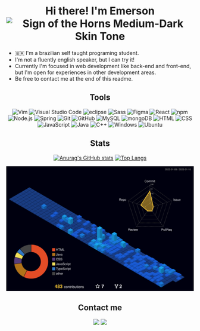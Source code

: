 <h1 align="center">Hi there! I'm Emerson 	
<img src="https://raw.githubusercontent.com/Tarikul-Islam-Anik/Animated-Fluent-Emojis/master/Emojis/Hand%20gestures/Sign%20of%20the%20Horns%20Medium-Dark%20Skin%20Tone.png" alt="Sign of the Horns Medium-Dark Skin Tone" width="40" height="40" /></h1>


<ul>
	<li>&#127463;&#127479; I'm a brazilian self taught programing student.</li>
	<li>I'm not a fluently english speaker, but I can try it!</li>
	<li>Currently I'm focused in web development like back-end and front-end, but I'm open for experiences in other development areas.</li>
	<li>Be free to contact me at the end of this readme.</li>
</ul>

<h2 align="center">Tools</h2>

<div align="center">
	<img height="50" src="https://user-images.githubusercontent.com/25181517/192108889-232b3431-a585-4b36-a62d-9078bd3641d9.png" alt="Vim" title="Vim" />
	<img height="50" src="https://user-images.githubusercontent.com/25181517/192108891-d86b6220-e232-423a-bf5f-90903e6887c3.png" alt="Visual Studio Code" title="Visual Studio Code" />
	<img height="50" src="https://user-images.githubusercontent.com/25181517/192108892-6e9b5cdf-4e35-4a70-ad9a-801a93a07c1c.png" alt="eclipse" title="eclipse" />
	<img height="50" src="https://user-images.githubusercontent.com/25181517/192158956-48192682-23d5-4bfc-9dfb-6511ade346bc.png" alt="Sass" title="Sass" />
	<img height="50" src="https://user-images.githubusercontent.com/25181517/189715289-df3ee512-6eca-463f-a0f4-c10d94a06b2f.png" alt="Figma" title="Figma" />
	<img height="50" src="https://user-images.githubusercontent.com/25181517/183897015-94a058a6-b86e-4e42-a37f-bf92061753e5.png" alt="React" title="React" />
	<img height="50" src="https://user-images.githubusercontent.com/25181517/121401671-49102800-c959-11eb-9f6f-74d49a5e1774.png" alt="npm" title="npm" />
	<img height="50" src="https://user-images.githubusercontent.com/25181517/183568594-85e280a7-0d7e-4d1a-9028-c8c2209e073c.png" alt="Node.js" title="Node.js" />
	<img height="50" src="https://user-images.githubusercontent.com/25181517/117201470-f6d56780-adec-11eb-8f7c-e70e376cfd07.png" alt="Spring" title="Spring" />
	<img height="50" src="https://user-images.githubusercontent.com/25181517/192108372-f71d70ac-7ae6-4c0d-8395-51d8870c2ef0.png" alt="Git" title="Git" />
	<img height="50" src="https://user-images.githubusercontent.com/25181517/192108374-8da61ba1-99ec-41d7-80b8-fb2f7c0a4948.png" alt="GitHub" title="GitHub" />
	<img height="50" src="https://user-images.githubusercontent.com/25181517/183896128-ec99105a-ec1a-4d85-b08b-1aa1620b2046.png" alt="MySQL" title="MySQL" />
	<img height="50" src="https://user-images.githubusercontent.com/25181517/182884177-d48a8579-2cd0-447a-b9a6-ffc7cb02560e.png" alt="mongoDB" title="mongoDB" />
  <img height="50" src="https://user-images.githubusercontent.com/25181517/192158954-f88b5814-d510-4564-b285-dff7d6400dad.png" alt="HTML" title="HTML" />
	<img height="50" src="https://user-images.githubusercontent.com/25181517/183898674-75a4a1b1-f960-4ea9-abcb-637170a00a75.png" alt="CSS" title="CSS" />
	<img height="50" src="https://user-images.githubusercontent.com/25181517/117447155-6a868a00-af3d-11eb-9cfe-245df15c9f3f.png" alt="JavaScript" title="JavaScript" />
	<img height="50" src="https://user-images.githubusercontent.com/25181517/117201156-9a724800-adec-11eb-9a9d-3cd0f67da4bc.png" alt="Java" title="Java" />
	<img height="50" src="https://user-images.githubusercontent.com/25181517/192106073-90fffafe-3562-4ff9-a37e-c77a2da0ff58.png" alt="C++" title="C++" />
  	<img height="50" src="https://user-images.githubusercontent.com/25181517/186884150-05e9ff6d-340e-4802-9533-2c3f02363ee3.png" alt="Windows" title="Windows" />
	<img height="50" src="https://user-images.githubusercontent.com/25181517/186884153-99edc188-e4aa-4c84-91b0-e2df260ebc33.png" alt="Ubuntu" title="Ubuntu" />
</div>

<h2 align="center">Stats</h2>

<div align="center">
  <a href="https://github.com/anuraghazra/github-readme-stats"><img src="https://camo.githubusercontent.com/aebeaf9ba3d9cf25e4241c54dd30559f6cf94b4fa1266309111304df4e5dc43c/68747470733a2f2f6769746875622d726561646d652d73746174732e76657263656c2e6170702f6170693f757365726e616d653d456d6572736f6e424c6f70657326686964655f626f726465723d747275652662675f636f6c6f723d303030303137267469746c655f636f6c6f723d30304133464626746578745f636f6c6f723d6666662669636f6e5f636f6c6f723d303041334646" alt="Anurag's GitHub stats" data-canonical-src="https://github-readme-stats.vercel.app/api?username=EmersonBLopes&amp;hide_border=true&amp;bg_color=00000f&amp;title_color=00A3FF&amp;text_color=fff&amp;icon_color=00A3FF" style="max-width: 100%; height:11rem;"></a>
  <a href="https://github.com/anuraghazra/github-readme-stats"><img src="https://camo.githubusercontent.com/e5892f044f364d84dddb7695ae593874322dfa7f200f6fedcc3132f4af9ae636/68747470733a2f2f6769746875622d726561646d652d73746174732e76657263656c2e6170702f6170692f746f702d6c616e67732f3f757365726e616d653d456d6572736f6e424c6f706573266c61796f75743d636f6d7061637426686964655f626f726465723d747275652662675f636f6c6f723d30303030313726746578745f636f6c6f723d666666267469746c655f636f6c6f723d303041334646" alt="Top Langs" data-canonical-src="https://github-readme-stats.vercel.app/api/top-langs/?username=EmersonBLopes&amp;layout=compact&amp;hide_border=true&amp;bg_color=00000f&amp;text_color=fff&amp;title_color=00A3FF" style="max-width: 100%; height:11rem"></a>
</div>

![](./profile-3d-contrib/profile-night-view.svg)

<div align="center">
	<h2>Contact me</h2>
	<a href="https://www.linkedin.com/in/emersonbasiliolopes/"><img src="https://img.shields.io/badge/LinkedIn-0077B5?style=for-the-badge&logo=linkedin&logoColor=white" width="160"></a>
	<a href="https://discord.gg/gAq2WJXUte">
	<img src="https://img.shields.io/badge/Discord-5865F2?style=for-the-badge&logo=discord&logoColor=white" width="151"></a>
</div>
